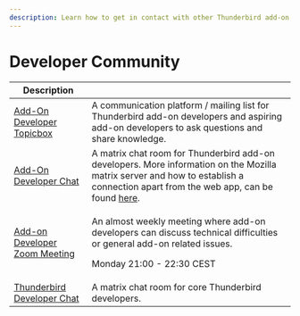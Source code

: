 ```yaml
---
description: Learn how to get in contact with other Thunderbird add-on developers.
---
```


# Developer Community

|                                                  Description                                                |                                                                                                                                                                                                                     |
| ----------------------------------------------------------------------------------------------------------- | ------------------------------------------------------------------------------------------------------------------------------------------------------------------------------------------------------------------- |
| [Add-On Developer Topicbox](https://thunderbird.topicbox.com/groups/addons)                                 | A communication platform / mailing list for Thunderbird add-on developers and aspiring add-on developers to ask questions and share knowledge.                                                                      |
| [Add-On Developer Chat](https://chat.mozilla.org/#/room/#tb-addon-developers:mozilla.org)                   | A matrix chat room for Thunderbird add-on developers. More information on the Mozilla matrix server and how to establish a connection apart from the web app, can be found [here](https://wiki.mozilla.org/Matrix). |
| [Add-on Developer Zoom Meeting](https://us02web.zoom.us/j/84871054746?pwd=bTlvTEdEbG0yV29rTU5xQ1NRdnBlUT09) | <p>An almost weekly meeting where add-on developers can discuss technical difficulties or general add-on related issues.</p><p></p><p>Monday 21:00 - 22:30 CEST</p>                                                 |
| [Thunderbird Developer Chat](https://chat.mozilla.org/#/room/#maildev:mozilla.org)                          | A matrix chat room for core Thunderbird developers.                                                                                                                                                                 |
